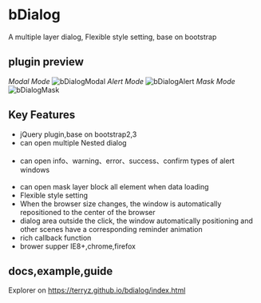 # bDialog
A multiple layer dialog, Flexible style setting, base on bootstrap

## plugin preview
*Modal Mode*
![bDialogModal](https://terryz.github.io/image/bDialog.png)
*Alert Mode*
![bDialogAlert](https://terryz.github.io/image/bDialogAlert.png)
*Mask Mode*
![bDialogMask](https://terryz.github.io/image/bDialogMask.png)

## Key Features

<ul>
  <li>jQuery plugin,base on bootstrap2,3</li>
  <li>can open multiple Nested dialog</li>
  <li>can open info、warning、error、success、confirm types of alert windows</li>
  <li>can open mask layer block all element when data loading</li>
  <li>Flexible style setting</li>
  <li>When the browser size changes, the window is automatically repositioned to the center of the browser</li>
  <li>dialog area outside the click, the window automatically positioning and other scenes have a corresponding reminder animation</li>
  <li>rich callback function</li>
  <li>brower supper IE8+,chrome,firefox</li>
</ul>


## docs,example,guide

Explorer on <a href="https://terryz.github.io/bdialog/index.html" target="_blank">https://terryz.github.io/bdialog/index.html</a>

